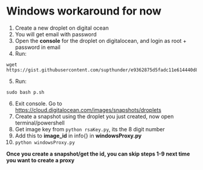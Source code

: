 # Windows workaround for now

1. Create a new droplet on digital ocean
2. You will get email with password
3. Open the **console** for the droplet on digitalocean, and login as root + password in email
4. Run: 
```
wget https://gist.githubusercontent.com/supthunder/e9362875d5fadc11e614440d87be3a24/raw/08cafe4e1dd75d0ac5767b08809e1a028c906c2f/p.sh
```
5. Run: 
```
sudo bash p.sh
```
6. Exit console. Go to https://cloud.digitalocean.com/images/snapshots/droplets
7. Create a snapshot using the droplet you just created, now open terminal/powershell
8. Get image key from ```python rsaKey.py```, its the 8 digit number
9. Add this to **image_id** in info{} in **windowsProxy.py**
10. ```python windowsProxy.py```

**Once you create a snapshot/get the id, you can skip steps 1-9 next time you want to create a proxy**
